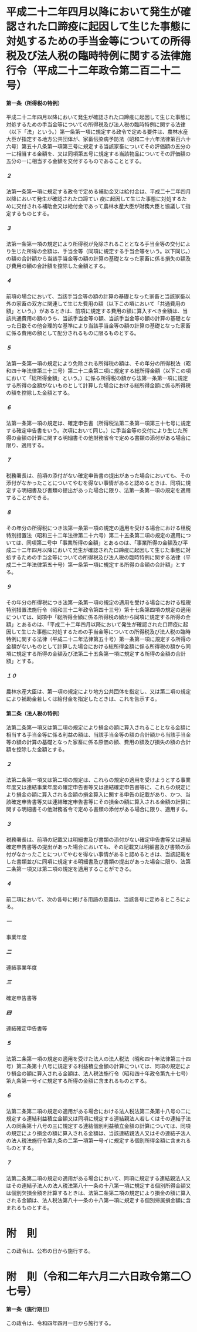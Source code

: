 # 平成二十二年四月以降において発生が確認された口蹄疫に起因して生じた事態に対処するための手当金等についての所得税及び法人税の臨時特例に関する法律施行令（平成二十二年政令第二百二十二号）
#### 第一条（所得税の特例）
平成二十二年四月以降において発生が確認された口蹄疫に起因して生じた事態に対処するための手当金等についての所得税及び法人税の臨時特例に関する法律（以下「法」という。）第一条第一項に規定する政令で定める要件は、農林水産大臣が指定する地方公共団体が、家畜伝染病予防法（昭和二十六年法律第百六十六号）第五十八条第一項第三号に規定する当該家畜についてその評価額の五分の一に相当する金額を、又は同項第五号に規定する当該物品についてその評価額の五分の一に相当する金額を交付するものであることとする。
##### ２
法第一条第一項に規定する政令で定める補助金又は給付金は、平成二十二年四月以降において発生が確認された口蹄てい
疫に起因して生じた事態に対処するために交付される補助金又は給付金であって農林水産大臣が財務大臣と協議して指定するものとする。
##### ３
法第一条第一項の規定により所得税が免除されることとなる手当金等の交付により生じた所得の金額は、手当金等（同項に規定する手当金等をいう。以下同じ。）の額の合計額から当該手当金等の額の計算の基礎となった家畜に係る損失の額及び費用の額の合計額を控除した金額とする。
##### ４
前項の場合において、当該手当金等の額の計算の基礎となった家畜と当該家畜以外の家畜の双方に関連して生じた費用の額（以下この項において「共通費用の額」という。）があるときは、前項に規定する費用の額に算入すべき金額は、当該共通費用の額のうち、当該手当金等の額、当該手当金等の額の計算の基礎となった日数その他合理的な基準により当該手当金等の額の計算の基礎となった家畜に係る費用の額として配分されるものに限るものとする。
##### ５
法第一条第一項の規定により免除される所得税の額は、その年分の所得税法（昭和四十年法律第三十三号）第二十二条第二項に規定する総所得金額（以下この項において「総所得金額」という。）に係る所得税の額から法第一条第一項に規定する所得の金額がないものとして計算した場合における総所得金額に係る所得税の額を控除した金額とする。
##### ６
法第一条第一項の規定は、確定申告書（所得税法第二条第一項第三十七号に規定する確定申告書をいう。次項において同じ。）に手当金等の交付により生じた所得の金額の計算に関する明細書その他財務省令で定める書類の添付がある場合に限り、適用する。
##### ７
税務署長は、前項の添付がない確定申告書の提出があった場合においても、その添付がなかったことについてやむを得ない事情があると認めるときは、同項に規定する明細書及び書類の提出があった場合に限り、法第一条第一項の規定を適用することができる。
##### ８
その年分の所得税につき法第一条第一項の規定の適用を受ける場合における租税特別措置法（昭和三十二年法律第二十六号）第二十五条第二項の規定の適用については、同項第二号中「事業所得の金額」とあるのは、「事業所得の金額及び平成二十二年四月以降において発生が確認された口蹄疫に起因して生じた事態に対処するための手当金等についての所得税及び法人税の臨時特例に関する法律（平成二十二年法律第五十号）第一条第一項に規定する所得の金額の合計額」とする。
##### ９
その年分の所得税につき法第一条第一項の規定の適用を受ける場合における租税特別措置法施行令（昭和三十二年政令第四十三号）第十七条第四項の規定の適用については、同項中「総所得金額に係る所得税の額から同項に規定する所得の金額」とあるのは、「平成二十二年四月以降において発生が確認された口蹄疫に起因して生じた事態に対処するための手当金等についての所得税及び法人税の臨時特例に関する法律（平成二十二年法律第五十号）第一条第一項に規定する所得の金額がないものとして計算した場合における総所得金額に係る所得税の額から同項に規定する所得の金額及び法第二十五条第一項に規定する所得の金額の合計額」とする。
##### １０
農林水産大臣は、第一項の規定により地方公共団体を指定し、又は第二項の規定により補助金若しくは給付金を指定したときは、これを告示する。
#### 第二条（法人税の特例）
法第二条第一項又は第二項の規定により損金の額に算入されることとなる金額に相当する手当金等に係る利益の額は、当該手当金等の額の合計額から当該手当金等の額の計算の基礎となった家畜に係る原価の額、費用の額及び損失の額の合計額を控除した金額とする。
##### ２
法第二条第一項又は第二項の規定は、これらの規定の適用を受けようとする事業年度又は連結事業年度の確定申告書等又は連結確定申告書等に、これらの規定により損金の額に算入される金額の損金算入に関する申告の記載があり、かつ、当該確定申告書等又は連結確定申告書等にその損金の額に算入される金額の計算に関する明細書その他財務省令で定める書類の添付がある場合に限り、適用する。
##### ３
税務署長は、前項の記載又は明細書及び書類の添付がない確定申告書等又は連結確定申告書等の提出があった場合においても、その記載又は明細書及び書類の添付がなかったことについてやむを得ない事情があると認めるときは、当該記載をした書類並びに同項に規定する明細書及び書類の提出があった場合に限り、法第二条第一項又は第二項の規定を適用することができる。
##### ４
前二項において、次の各号に掲げる用語の意義は、当該各号に定めるところによる。
##### 一
事業年度
##### 二
連結事業年度
##### 三
確定申告書等
##### 四
連結確定申告書等
##### ５
法第二条第一項の規定の適用を受けた法人の法人税法（昭和四十年法律第三十四号）第二条第十八号に規定する利益積立金額の計算については、同項の規定により損金の額に算入される金額は、法人税法施行令（昭和四十年政令第九十七号）第九条第一号イに規定する所得の金額に含まれるものとする。
##### ６
法第二条第二項の規定の適用がある場合における法人税法第二条第十八号の二に規定する連結利益積立金額又は同項に規定する連結親法人若しくはその連結子法人の同条第十八号の三に規定する連結個別利益積立金額の計算については、同項の規定により損金の額に算入される金額は、当該連結親法人又はその連結子法人の法人税法施行令第九条の二第一項第一号イに規定する個別所得金額に含まれるものとする。
##### ７
法第二条第二項の規定の適用がある場合において、同項に規定する連結親法人又はその連結子法人の法人税法第八十一条の十八第一項に規定する個別所得金額又は個別欠損金額を計算するときは、法第二条第二項の規定により損金の額に算入される金額は、法人税法第八十一条の十八第一項に規定する個別帰属損金額に含まれるものとする。
# 附　則
この政令は、公布の日から施行する。
# 附　則（令和二年六月二六日政令第二〇七号）
#### 第一条（施行期日）
この政令は、令和四年四月一日から施行する。
